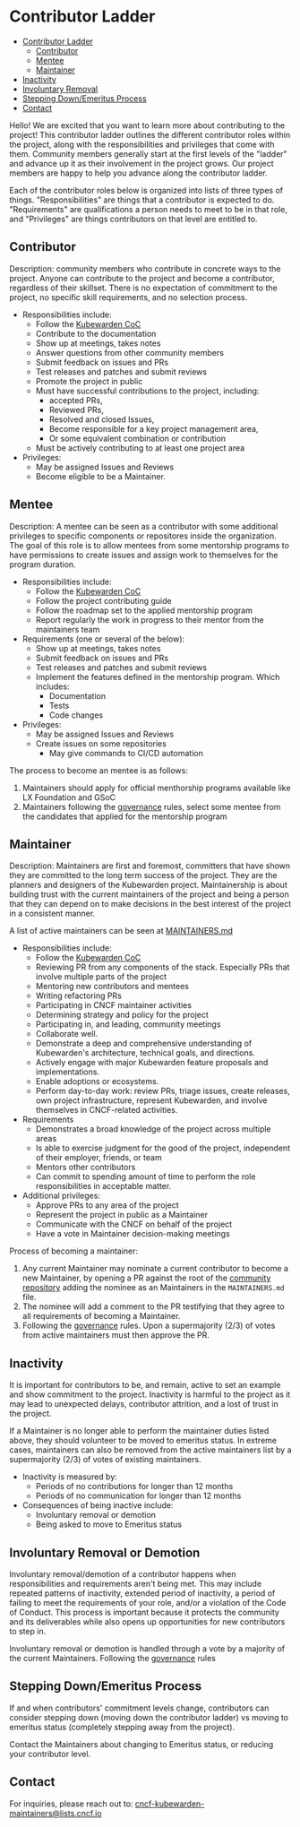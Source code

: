 # Contributor Ladder

- [Contributor Ladder](#contributor-ladder-template)
  - [Contributor](#contributor)
  - [Mentee](#Mentee)
  - [Maintainer](#Maintainer)
- [Inactivity](#Inactivity)
- [Involuntary Removal](#involuntary-removal-or-demotion)
- [Stepping Down/Emeritus Process](#stepping-downemeritus-process)
- [Contact](#contact)

Hello! We are excited that you want to learn more about contributing to the project! This contributor ladder outlines the different contributor roles within
the project, along with the responsibilities and privileges that come with
them. Community members generally start at the first levels of the "ladder" and
advance up it as their involvement in the project grows. Our project members
are happy to help you advance along the contributor ladder.

Each of the contributor roles below is organized into lists of three types of
things. "Responsibilities" are things that a contributor is expected to do.
"Requirements" are qualifications a person needs to meet to be in that role,
and "Privileges" are things contributors on that level are entitled to.

## Contributor

Description: community members who contribute in concrete ways to the project.
Anyone can contribute to the project and become a contributor, regardless of
their skillset. There is no expectation of commitment to the project, no
specific skill requirements, and no selection process.

- Responsibilities include:
  - Follow the [Kubewarden
    CoC](https://github.com/kubewarden/community/blob/main/CODE_OF_CONDUCT.md)
  - Contribute to the documentation
  - Show up at meetings, takes notes
  - Answer questions from other community members
  - Submit feedback on issues and PRs
  - Test releases and patches and submit reviews
  - Promote the project in public
  - Must have successful contributions to the project, including:
    - accepted PRs,
    - Reviewed PRs,
    - Resolved and closed Issues,
    - Become responsible for a key project management area,
    - Or some equivalent combination or contribution
  - Must be actively contributing to at least one project area
- Privileges:
  - May be assigned Issues and Reviews
  - Become eligible to be a Maintainer.

## Mentee

Description: A mentee can be seen as a contributor with some additional
privileges to specific components or repositores inside the organization. The
goal of this role is to allow mentees from some mentorship programs to have
permissions to create issues and assign work to themselves for the program
duration.

- Responsibilities include:
  - Follow the [Kubewarden
    CoC](https://github.com/kubewarden/community/blob/main/CODE_OF_CONDUCT.md)
  - Follow the project contributing guide
  - Follow the roadmap set to the applied mentorship program
  - Report regularly the work in progress to their mentor from the maintainers team
- Requirements (one or several of the below):
  - Show up at meetings, takes notes
  - Submit feedback on issues and PRs
  - Test releases and patches and submit reviews
  - Implement the features defined in the mentorship program. Which includes:
    - Documentation
    - Tests
    - Code changes
- Privileges:
  - May be assigned Issues and Reviews
  - Create issues on some repositories
    - May give commands to CI/CD automation

The process to become an mentee is as follows:

1. Maintainers should apply for official menthorship programs available like LX
   Foundation and GSoC
2. Maintainers following the
   [governance](https://github.com/kubewarden/community/blob/main/GOVERNANCE.md)
   rules, select some mentee from the candidates that applied for the mentorship
   program

## Maintainer

Description: Maintainers are first and foremost, committers that have shown
they are committed to the long term success of the project. They are the
planners and designers of the Kubewarden project. Maintainership is about
building trust with the current maintainers of the project and being a person
that they can depend on to make decisions in the best interest of the project
in a consistent manner.

A list of active maintainers can be seen at [MAINTAINERS.md](./MAINTAINERS.md)

- Responsibilities include:
  - Follow the [Kubewarden
    CoC](https://github.com/kubewarden/community/blob/main/CODE_OF_CONDUCT.md)
  - Reviewing PR from any components of the stack. Especially PRs that involve
    multiple parts of the project
  - Mentoring new contributors and mentees
  - Writing refactoring PRs
  - Participating in CNCF maintainer activities
  - Determining strategy and policy for the project
  - Participating in, and leading, community meetings
  - Collaborate well.
  - Demonstrate a deep and comprehensive understanding of Kubewarden's
    architecture, technical goals, and directions.
  - Actively engage with major Kubewarden feature proposals and
    implementations.
  - Enable adoptions or ecosystems.
  - Perform day-to-day work: review PRs, triage issues, create releases, own
    project infrastructure, represent Kubewarden, and involve themselves in
    CNCF-related activities.
- Requirements
  - Demonstrates a broad knowledge of the project across multiple areas
  - Is able to exercise judgment for the good of the project, independent of
    their employer, friends, or team
  - Mentors other contributors
  - Can commit to spending amount of time to perform the role responsibilities
    in acceptable matter.
- Additional privileges:
  - Approve PRs to any area of the project
  - Represent the project in public as a Maintainer
  - Communicate with the CNCF on behalf of the project
  - Have a vote in Maintainer decision-making meetings

Process of becoming a maintainer:

1. Any current Maintainer may nominate a current contributor to become a new
   Maintainer, by opening a PR against the root of the [community
   repository](https://github.com/kubewarden/community) adding the nominee as an
   Maintainers in the `MAINTAINERS.md` file.
2. The nominee will add a comment to the PR testifying that they agree to all
   requirements of becoming a Maintainer.
3. Following the
   [governance](https://github.com/kubewarden/community/blob/main/GOVERNANCE.md)
   rules. Upon a supermajority (2/3) of votes from active maintainers must then
   approve the PR.

## Inactivity

It is important for contributors to be, and remain, active to set an example and
show commitment to the project. Inactivity is harmful to the project as it may
lead to unexpected delays, contributor attrition, and a lost of trust in the
project.

If a Maintainer is no longer able to perform the maintainer duties listed
above, they should volunteer to be moved to emeritus status. In extreme cases,
maintainers can also be removed from the active maintainers list by a
supermajority (2/3) of votes of existing maintainers.

- Inactivity is measured by:
  - Periods of no contributions for longer than 12 months
  - Periods of no communication for longer than 12 months
- Consequences of being inactive include:
  - Involuntary removal or demotion
  - Being asked to move to Emeritus status

## Involuntary Removal or Demotion

Involuntary removal/demotion of a contributor happens when responsibilities and
requirements aren't being met. This may include repeated patterns of
inactivity, extended period of inactivity, a period of failing to meet the
requirements of your role, and/or a violation of the Code of Conduct. This
process is important because it protects the community and its deliverables
while also opens up opportunities for new contributors to step in.

Involuntary removal or demotion is handled through a vote by a majority of the
current Maintainers. Following the
[governance](https://github.com/kubewarden/community/blob/main/GOVERNANCE.md)
rules

## Stepping Down/Emeritus Process

If and when contributors' commitment levels change, contributors can consider
stepping down (moving down the contributor ladder) vs moving to emeritus status
(completely stepping away from the project).

Contact the Maintainers about changing to Emeritus status, or reducing your
contributor level.

## Contact

For inquiries, please reach out to:
[cncf-kubewarden-maintainers@lists.cncf.io](mailto:cncf-kubewarden-maintainers@lists.cncf.io)
